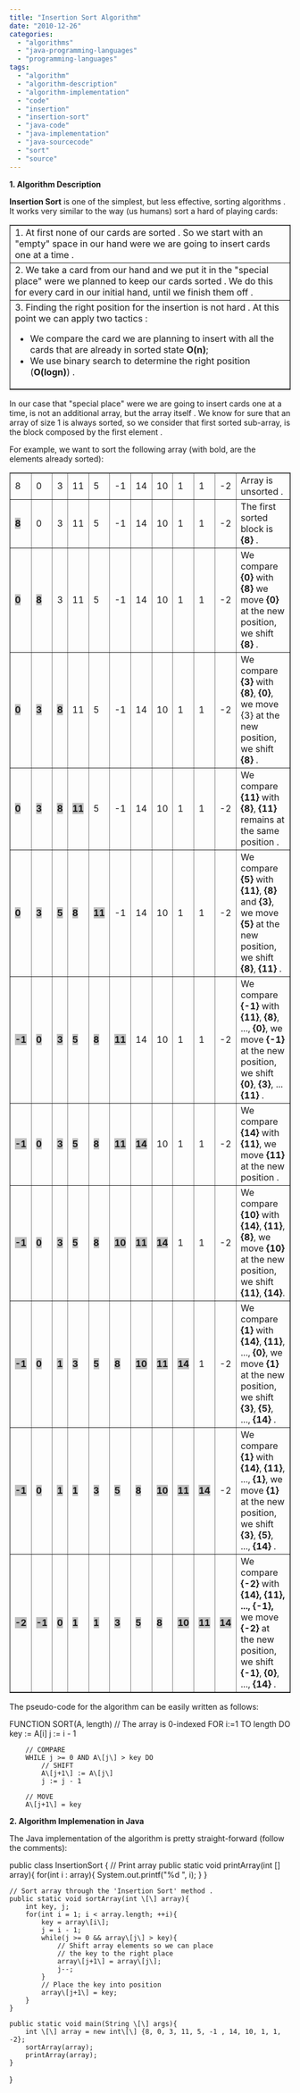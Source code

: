 ```yaml
---
title: "Insertion Sort Algorithm"
date: "2010-12-26"
categories: 
  - "algorithms"
  - "java-programming-languages"
  - "programming-languages"
tags: 
  - "algorithm"
  - "algorithm-description"
  - "algorithm-implementation"
  - "code"
  - "insertion"
  - "insertion-sort"
  - "java-code"
  - "java-implementation"
  - "java-sourcecode"
  - "sort"
  - "source"
---
```


**1\. Algorithm Description**

**Insertion Sort** is one of the simplest, but less effective, sorting algorithms . It works very similar to the way (us humans) sort a hard of playing cards:

<table border="1"><tbody><tr><td>1. At first none of our cards are sorted . So we start with an "empty" space in our hand were we are going to insert cards one at a time .</td></tr><tr><td>2. We take a card from our hand and we put it in the "special place" were we planned to keep our cards sorted . We do this for every card in our initial hand, until we finish them off .</td></tr><tr><td>3. Finding the right position for the insertion is not hard . At this point we can apply two tactics :<ul><li>We compare the card we are planning to insert with all the cards that are already in sorted state <strong>O(n)</strong>;</li><li>We use binary search to determine the right position (<strong>O(logn)</strong>) .</li></ul></td></tr></tbody></table>

In our case that "special place" were we are going to insert cards one at a time, is not an additional array, but the array itself . We know for sure that an array of size 1 is always sorted, so we consider that first sorted sub-array, is the block composed by the first element .

For example, we want to sort the following array (with bold, are the elements already sorted):

<table border="1"><tbody><tr><td>8</td><td>0</td><td>3</td><td>11</td><td>5</td><td>-1</td><td>14</td><td>10</td><td>1</td><td>1</td><td>-2</td><td>Array is unsorted .</td></tr><tr><td><strong><span style="background-color: #c0c0c0;">8</span></strong></td><td>0</td><td>3</td><td>11</td><td>5</td><td>-1</td><td>14</td><td>10</td><td>1</td><td>1</td><td>-2</td><td>The first sorted block is <strong>{8} </strong>.</td></tr><tr><td><strong><span style="background-color: #c0c0c0;">0</span></strong></td><td><strong><span style="background-color: #c0c0c0;">8</span></strong></td><td>3</td><td>11</td><td>5</td><td>-1</td><td>14</td><td>10</td><td>1</td><td>1</td><td>-2</td><td>We compare <strong>{0}</strong> with <strong>{8}</strong> we move <strong>{0}</strong> at the new position, we shift <strong>{8}</strong> .</td></tr><tr><td><strong><span style="background-color: #c0c0c0;">0</span></strong></td><td><strong><span style="background-color: #c0c0c0;">3</span></strong></td><td><strong><span style="background-color: #c0c0c0;">8</span></strong></td><td>11</td><td>5</td><td>-1</td><td>14</td><td>10</td><td>1</td><td>1</td><td>-2</td><td>We compare <strong>{3}</strong> with <strong>{8}</strong>, <strong>{0}</strong>, we move {3} at the new position, we shift <strong>{8}</strong> .</td></tr><tr><td><strong><span style="background-color: #c0c0c0;">0</span></strong></td><td><strong><span style="background-color: #c0c0c0;">3</span></strong></td><td><strong><span style="background-color: #c0c0c0;">8</span></strong></td><td><strong><span style="background-color: #c0c0c0;">11</span></strong></td><td>5</td><td>-1</td><td>14</td><td>10</td><td>1</td><td>1</td><td>-2</td><td>We compare <strong>{11}</strong> with <strong>{8}</strong>, <strong>{11}</strong> remains at the same position .</td></tr><tr><td><strong><span style="background-color: #c0c0c0;">0</span></strong></td><td><strong><span style="background-color: #c0c0c0;">3</span></strong></td><td><strong><span style="background-color: #c0c0c0;">5</span></strong></td><td><strong><span style="background-color: #c0c0c0;">8</span></strong></td><td><strong><span style="background-color: #c0c0c0;">11</span></strong></td><td>-1</td><td>14</td><td>10</td><td>1</td><td>1</td><td>-2</td><td>We compare <strong>{5}</strong> with <strong>{11}</strong>, <strong>{8}</strong> and <strong>{3}</strong>, we move <strong>{5}</strong> at the new position, we shift <strong>{8}</strong>, <strong>{11}</strong> .</td></tr><tr><td><strong><span style="background-color: #c0c0c0;">-1</span></strong></td><td><strong><span style="background-color: #c0c0c0;">0</span></strong></td><td><strong><span style="background-color: #c0c0c0;">3</span></strong></td><td><strong><span style="background-color: #c0c0c0;">5</span></strong></td><td><strong><span style="background-color: #c0c0c0;">8</span></strong></td><td><strong><span style="background-color: #c0c0c0;">11</span></strong></td><td>14</td><td>10</td><td>1</td><td>1</td><td>-2</td><td>We compare <strong>{-1}</strong> with <strong>{11}</strong>, <strong>{8}</strong>, ..., <strong>{0}</strong>, we move <strong>{-1}</strong> at the new position, we shift <strong>{0}</strong>, <strong>{3}</strong>, ... <strong>{11}</strong> .</td></tr><tr><td><strong><span style="background-color: #c0c0c0;">-1</span></strong></td><td><strong><span style="background-color: #c0c0c0;">0</span></strong></td><td><strong><span style="background-color: #c0c0c0;">3</span></strong></td><td><strong><span style="background-color: #c0c0c0;">5</span></strong></td><td><strong><span style="background-color: #c0c0c0;">8</span></strong></td><td><strong><span style="background-color: #c0c0c0;">11</span></strong></td><td><strong><span style="background-color: #c0c0c0;">14</span></strong></td><td>10</td><td>1</td><td>1</td><td>-2</td><td>We compare <strong>{14}</strong> with <strong>{11}</strong>, we move <strong>{11}</strong> at the new position .</td></tr><tr><td><strong><span style="background-color: #c0c0c0;">-1</span></strong></td><td><strong><span style="background-color: #c0c0c0;">0</span></strong></td><td><strong><span style="background-color: #c0c0c0;">3</span></strong></td><td><strong><span style="background-color: #c0c0c0;">5</span></strong></td><td><strong><span style="background-color: #c0c0c0;">8</span></strong></td><td><strong><span style="background-color: #c0c0c0;">10</span></strong></td><td><strong><span style="background-color: #c0c0c0;">11</span></strong></td><td><strong><span style="background-color: #c0c0c0;">14</span></strong></td><td>1</td><td>1</td><td>-2</td><td>We compare <strong>{10}</strong> with <strong>{14}</strong>, <strong>{11}</strong>, <strong>{8}</strong>, we move <strong>{10}</strong> at the new position, we shift <strong>{11}</strong>, <strong>{14}</strong>.</td></tr><tr><td><strong><span style="background-color: #c0c0c0;">-1</span></strong></td><td><strong><span style="background-color: #c0c0c0;">0</span></strong></td><td><strong><span style="background-color: #c0c0c0;">1</span></strong></td><td><strong><span style="background-color: #c0c0c0;">3</span></strong></td><td><strong><span style="background-color: #c0c0c0;">5</span></strong></td><td><strong><span style="background-color: #c0c0c0;">8</span></strong></td><td><strong><span style="background-color: #c0c0c0;">10</span></strong></td><td><strong><span style="background-color: #c0c0c0;">11</span></strong></td><td><strong><span style="background-color: #c0c0c0;">14</span></strong></td><td>1</td><td>-2</td><td>We compare <strong>{1}</strong> with <strong>{14}</strong>, <strong>{11}</strong>, ..., <strong>{0}</strong>, we move <strong>{1}</strong> at the new position, we shift <strong>{3}</strong>, <strong>{5}</strong>, ..., <strong>{14}</strong> .</td></tr><tr><td><strong><span style="background-color: #c0c0c0;">-1</span></strong></td><td><strong><span style="background-color: #c0c0c0;">0</span></strong></td><td><strong><span style="background-color: #c0c0c0;">1</span></strong></td><td><strong><span style="background-color: #c0c0c0;">1</span></strong></td><td><strong><span style="background-color: #c0c0c0;">3</span></strong></td><td><strong><span style="background-color: #c0c0c0;">5</span></strong></td><td><strong><span style="background-color: #c0c0c0;">8</span></strong></td><td><strong><span style="background-color: #c0c0c0;">10</span></strong></td><td><strong><span style="background-color: #c0c0c0;">11</span></strong></td><td><strong><span style="background-color: #c0c0c0;">14</span></strong></td><td>-2</td><td>We compare <strong>{1}</strong> with <strong>{14}</strong>, <strong>{11}</strong>, ..., <strong>{1}</strong>, we move <strong>{1}</strong> at the new position, we shift <strong>{3}</strong>, <strong>{5}</strong>, ...,<strong> {14}</strong> .</td></tr><tr><td><strong><span style="background-color: #c0c0c0;">-2</span></strong></td><td><strong><span style="background-color: #c0c0c0;">-1</span></strong></td><td><strong><span style="background-color: #c0c0c0;">0</span></strong></td><td><strong><span style="background-color: #c0c0c0;">1</span></strong></td><td><strong><span style="background-color: #c0c0c0;">1</span></strong></td><td><strong><span style="background-color: #c0c0c0;">3</span></strong></td><td><strong><span style="background-color: #c0c0c0;">5</span></strong></td><td><strong><span style="background-color: #c0c0c0;">8</span></strong></td><td><strong><span style="background-color: #c0c0c0;">10</span></strong></td><td><strong><span style="background-color: #c0c0c0;">11</span></strong></td><td><strong><span style="background-color: #c0c0c0;">14</span></strong></td><td>We compare <strong>{-2} </strong>with <strong>{14}, {11}, ..., {-1}, </strong>we move <strong>{-2}</strong> at the new position, we shift <strong>{-1}</strong>, <strong>{0}</strong>, ..., <strong>{14}</strong> .</td></tr></tbody></table>

The pseudo-code for the algorithm can be easily written as follows:

FUNCTION SORT(A, length)
	// The array is 0-indexed
	FOR i:=1 TO length DO
		key := A\[i\]
		j := i - 1

		// COMPARE
		WHILE j >= 0 AND A\[j\] > key DO
			// SHIFT
			A\[j+1\] := A\[j\]
			j := j - 1

		// MOVE
		A\[j+1\] = key

**2\. Algorithm Implemenation in Java**

The Java implementation of the algorithm is pretty straight-forward (follow the comments):

public class InsertionSort {
	// Print array
	public static void printArray(int \[\] array){
		for(int i : array){
			System.out.printf("%d ", i);
		}
	}

	// Sort array through the 'Insertion Sort' method .
	public static void sortArray(int \[\] array){
		int key, j;
		for(int i = 1; i < array.length; ++i){
			key = array\[i\];
			j = i - 1;
			while(j >= 0 && array\[j\] > key){
				// Shift array elements so we can place
				// the key to the right place
				array\[j+1\] = array\[j\];
				j--;
			}
			// Place the key into position
			array\[j+1\] = key;
		}
	}

	public static void main(String \[\] args){
		int \[\] array = new int\[\] {8, 0, 3, 11, 5, -1 , 14, 10, 1, 1, -2};
		sortArray(array);
		printArray(array);
	}
}
